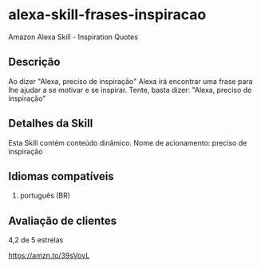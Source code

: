 # alexa-skill-frases-inspiracao
Amazon Alexa Skill  - Inspiration Quotes


## Descrição
Ao dizer "Alexa, preciso de inspiração" Alexa irá encontrar uma frase para lhe ajudar a se motivar e se inspirar.
Tente, basta dizer: "Alexa, preciso de inspiração"

## Detalhes da Skill
Esta Skill contém conteúdo dinâmico.
Nome de acionamento: preciso de inspiração

## Idiomas compatíveis
1. português (BR)

## Avaliação de clientes
4,2 de 5 estrelas

https://amzn.to/39sVovL
